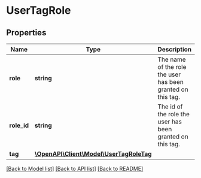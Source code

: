 # UserTagRole

## Properties
Name | Type | Description | Notes
------------ | ------------- | ------------- | -------------
**role** | **string** | The name of the role the user has been granted on this tag. | [optional] 
**role_id** | **string** | The id of the role the user has been granted on this tag. | 
**tag** | [**\OpenAPI\Client\Model\UserTagRoleTag**](UserTagRoleTag.md) |  | 

[[Back to Model list]](../README.md#documentation-for-models) [[Back to API list]](../README.md#documentation-for-api-endpoints) [[Back to README]](../README.md)



